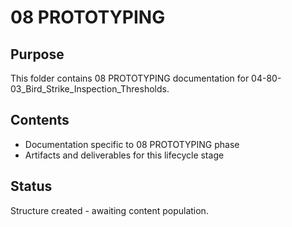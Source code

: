 # 08 PROTOTYPING

## Purpose
This folder contains 08 PROTOTYPING documentation for 04-80-03_Bird_Strike_Inspection_Thresholds.

## Contents
- Documentation specific to 08 PROTOTYPING phase
- Artifacts and deliverables for this lifecycle stage

## Status
Structure created - awaiting content population.

